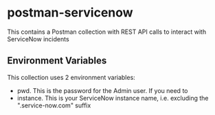 # postman-servicenow
This contains a Postman collection with REST API calls to interact with ServiceNow incidents
## Environment Variables
This collection uses 2 environment variables:
 - pwd. This is the password for the Admin user. If you need to 
 - instance. This is your ServiceNow instance name, i.e. excluding the ".service-now.com" suffix
